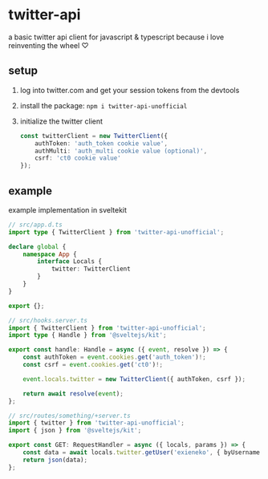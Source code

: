 # twitter-api

a basic twitter api client for javascript & typescript because i love reinventing the wheel ♡

## setup

1. log into twitter.com and get your session tokens from the devtools
2. install the package: `npm i twitter-api-unofficial`
3. initialize the twitter client

    ```typescript
    const twitterClient = new TwitterClient({
        authToken: 'auth_token cookie value',
        authMulti: 'auth_multi cookie value (optional)',
        csrf: 'ct0 cookie value'
    });
    ```

## example

example implementation in sveltekit

```typescript
// src/app.d.ts
import type { TwitterClient } from 'twitter-api-unofficial';

declare global {
    namespace App {
        interface Locals {
            twitter: TwitterClient
        }
    }
}

export {};
```

```typescript
// src/hooks.server.ts
import { TwitterClient } from 'twitter-api-unofficial';
import type { Handle } from '@sveltejs/kit';

export const handle: Handle = async ({ event, resolve }) => {
    const authToken = event.cookies.get('auth_token')!;
    const csrf = event.cookies.get('ct0')!;

    event.locals.twitter = new TwitterClient({ authToken, csrf });

    return await resolve(event);
};
```

```typescript
// src/routes/something/+server.ts
import { twitter } from 'twitter-api-unofficial';
import { json } from '@sveltejs/kit';

export const GET: RequestHandler = async ({ locals, params }) => {
    const data = await locals.twitter.getUser('exieneko', { byUsername: true });
    return json(data);
};
```
